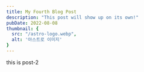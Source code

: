 ```yaml
---
title: My Fourth Blog Post
description: "This post will show up on its own!"
pubDate: 2022-08-08
thumbnail: {
  src: "/astro-logo.webp",
  alt: '아스트로 이미지'
}
---
```


this is post-2
